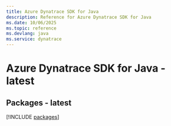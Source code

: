 ```yaml
---
title: Azure Dynatrace SDK for Java
description: Reference for Azure Dynatrace SDK for Java
ms.date: 10/06/2025
ms.topic: reference
ms.devlang: java
ms.service: dynatrace
---
```

# Azure Dynatrace SDK for Java - latest
## Packages - latest
[!INCLUDE [packages](dynatrace-index.md)]